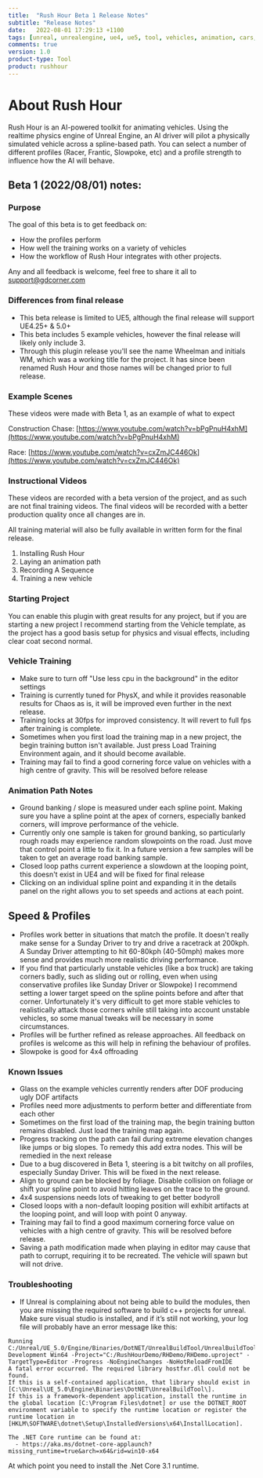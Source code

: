 ```yaml
---
title:  "Rush Hour Beta 1 Release Notes"
subtitle: "Release Notes"
date:   2022-08-01 17:29:13 +1100
tags: [unreal, unrealengine, ue4, ue5, tool, vehicles, animation, cars, animation, rushhour, releasenotes]
comments: true
version: 1.0
product-type: Tool
product: rushhour
---
```


# About Rush Hour

Rush Hour is an AI-powered toolkit for animating vehicles. Using the realtime physics engine of Unreal Engine, an AI driver will pilot a physically simulated vehicle across a spline-based path. You can select a number of different profiles (Racer, Frantic, Slowpoke, etc) and a profile strength to influence how the AI will behave.

## Beta 1 (2022/08/01) notes:

### Purpose

The goal of this beta is to get feedback on:
- How the profiles perform
- How well the training works on a variety of vehicles
- How the workflow of Rush Hour integrates with other projects.

Any and all feedback is welcome, feel free to share it all to [support@gdcorner.com](mailto:support@gdcorner.com)

### Differences from final release

- This beta release is limited to UE5, although the final release will support UE4.25+ & 5.0+
- This beta includes 5 example vehicles, however the final release will likely only include 3.
- Through this plugin release you'll see the name Wheelman and initials WM, which was a working title for the project. It has since been renamed Rush Hour and those names will be changed prior to full release.

### Example Scenes

These videos were made with Beta 1, as an example of what to expect

Construction Chase: [https://www.youtube.com/watch?v=bPgPnuH4xhM](https://www.youtube.com/watch?v=bPgPnuH4xhM)

Race: [https://www.youtube.com/watch?v=cxZmJC446Ok](https://www.youtube.com/watch?v=cxZmJC446Ok)

### Instructional Videos

These videos are recorded with a beta version of the project, and as such are not final training videos. The final videos will be recorded with a better production quality once all changes are in.

All training material will also be fully available in written form for the final release.
1. Installing Rush Hour
2. Laying an animation path
3. Recording A Sequence
4. Training a new vehicle

### Starting Project

You can enable this plugin with great results for any project, but if you are starting a new project I recommend starting from the Vehicle template, as the project has a good basis setup for physics and visual effects, including clear coat second normal.

### Vehicle Training

- Make sure to turn off "Use less cpu in the background" in the editor settings
- Training is currently tuned for PhysX, and while it provides reasonable results for Chaos as is, it will be improved even further in the next release.
- Training locks at 30fps for improved consistency. It will revert to full fps after training is complete.
- Sometimes when you first load the training map in a new project, the begin training button isn't available. Just press Load Training Environment again, and it should become available.
- Training may fail to find a good cornering force value on vehicles with a high centre of gravity. This will be resolved before release

### Animation Path Notes

- Ground banking / slope is measured under each spline point. Making sure you have a spline point at the apex of corners, especially banked corners, will improve performance of the vehicle.
- Currently only one sample is taken for ground banking, so particularly rough roads may experience random slowpoints on the road. Just move that control point a little to fix it. In a future version a few samples will be taken to get an average road banking sample.
- Closed loop paths current experience a slowdown at the looping point, this doesn't exist in UE4 and will be fixed for final release
- Clicking on an individual spline point and expanding it in the details panel on the right allows you to set speeds and actions at each point.


## Speed & Profiles
- Profiles work better in situations that match the profile. It doesn't really make sense for a Sunday Driver to try and drive a racetrack at 200kph. A Sunday Driver attempting to hit 60-80kph (40-50mph) makes more sense and provides much more realistic driving performance.
- If you find that particularly unstable vehicles (like a box truck) are taking corners badly, such as sliding out or rolling, even when using conservative profiles like Sunday Driver or Slowpoke) I recommend setting a lower target speed on the spline points before and after that corner. Unfortunately it's very difficult to get more stable vehicles to realistically attack those corners while still taking into account unstable vehicles, so some manual tweaks will be necessary in some circumstances.
- Profiles will be further refined as release approaches. All feedback on profiles is welcome as this will help in refining the behaviour of profiles.
- Slowpoke is good for 4x4 offroading

### Known Issues

- Glass on the example vehicles currently renders after DOF producing ugly DOF artifacts
- Profiles need more adjustments to perform better and differentiate from each other
- Sometimes on the first load of the training map, the begin training button remains disabled. Just load the training map again.
- Progress tracking on the path can fail during extreme elevation changes like jumps or big slopes. To remedy this add extra nodes. This will be remedied in the next release
- Due to a bug discovered in Beta 1, steering is a bit twitchy on all profiles, especially Sunday Driver. This will be fixed in the next release.
- Align to ground can be blocked by foliage. Disable collision on foliage or shift your spline point to avoid hitting leaves on the trace to the ground.
- 4x4 suspensions needs lots of tweaking to get better bodyroll
- Closed loops with a non-default looping position will exhibit artifacts at the looping point, and will loop with point 0 anyway.
- Training may fail to find a good maximum cornering force value on vehicles with a high centre of gravity. This will be resolved before release.
- Saving a path modification made when playing in editor may cause that path to corrupt, requiring it to be recreated. The vehicle will spawn but will not drive.


### Troubleshooting
- If Unreal is complaining about not being able to build the modules, then you are missing the required software to build c++ projects for unreal. Make sure visual studio is installed, and if it’s still not working, your log file will probably have an error message like this:

```batch
Running C:/Unreal/UE_5.0/Engine/Binaries/DotNET/UnrealBuildTool/UnrealBuildTool.exe Development Win64 -Project="C:/RushHourDemo/RHDemo/RHDemo.uproject" -TargetType=Editor -Progress -NoEngineChanges -NoHotReloadFromIDE
A fatal error occurred. The required library hostfxr.dll could not be found.
If this is a self-contained application, that library should exist in [C:\Unreal\UE_5.0\Engine\Binaries\DotNET\UnrealBuildTool\].
If this is a framework-dependent application, install the runtime in the global location [C:\Program Files\dotnet] or use the DOTNET_ROOT environment variable to specify the runtime location or register the runtime location in [HKLM\SOFTWARE\dotnet\Setup\InstalledVersions\x64\InstallLocation].

The .NET Core runtime can be found at:
  - https://aka.ms/dotnet-core-applaunch?missing_runtime=true&arch=x64&rid=win10-x64
```

At which point you need to install the .Net Core 3.1 runtime.


